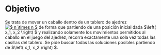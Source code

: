 # Objetivo
Se trata de mover un caballo dentro de un tablero de ajedrez <a href="https://www.codecogs.com/eqnedit.php?latex=$&space;n&space;\times&space;n&space;$" target="_blank"><img src="https://latex.codecogs.com/gif.latex?$&space;n&space;\times&space;n&space;$" title="$ n \times n $" /></a> de forma que partiendo de una posición inicial dada 
$\left( x_1, x_2 \right) $ y realizando solamente los movimientos permitidos al caballo en el juego del ajedrez, recorra exactamente una 
sola vez todas las casillas del tablero. Se pide buscar todas las soluciones posibles partiendo de $\left( x_1, x_2 \right) $.
